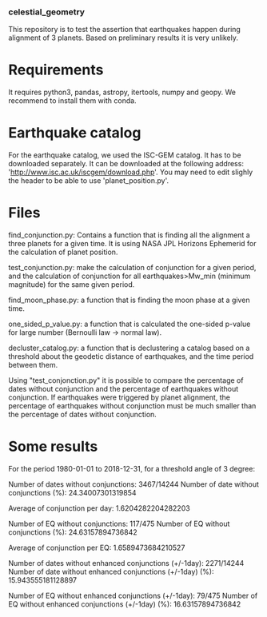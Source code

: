 ### celestial_geometry
This repository is to test the assertion that earthquakes happen during alignment of 3 planets. Based on preliminary results it is very unlikely.

# Requirements
It requires python3, pandas, astropy, itertools, numpy and geopy. We recommend to install them with conda. 

# Earthquake catalog
For the earthquake catalog, we used the ISC-GEM catalog. It has to be downloaded separately. It can be downloaded at the following address: 'http://www.isc.ac.uk/iscgem/download.php'.
You may need to edit slighly the header to be able to use 'planet_position.py'.

# Files
find_conjunction.py: Contains a function that is finding all the alignment a three planets for a given time. It is using NASA JPL Horizons Ephemerid for the calculation of planet position. 

test_conjunction.py: make the calculation of conjunction for a given period, and the calculation of conjunction for all earthquakes>Mw_min (minimum magnitude) for the same given period. 

find_moon_phase.py: a function that is finding the moon phase at a given time.

one_sided_p_value.py: a function that is calculated the one-sided p-value for large number (Bernoulli law -> normal law).

decluster_catalog.py: a function that is declustering a catalog based on a threshold about the geodetic distance of earthquakes, and the time period between them.

Using "test_conjonction.py" it is possible to compare the percentage of dates without conjunction and the percentage of earthquakes without conjunction. 
If earthquakes were triggered by planet alignment, the percentage of earthquakes without conjunction must be much smaller than the percentage of dates without conjunction.

# Some results
For the period 1980-01-01 to 2018-12-31, for a threshold angle of 3 degree:

Number of dates without conjunctions: 3467/14244
Number of date without conjunctions (%): 24.34007301319854

Average of conjunction per day: 1.6204282204282203

Number of EQ without conjunctions: 117/475
Number of EQ without conjunctions (%): 24.63157894736842

Average of conjunction per EQ: 1.6589473684210527

Number of dates without enhanced conjunctions (+/-1day): 2271/14244
Number of date without enhanced conjunctions (+/-1day) (%): 15.943555181128897

Number of EQ without enhanced conjunctions (+/-1day): 79/475
Number of EQ without enhanced conjunctions (+/-1day) (%): 16.63157894736842
